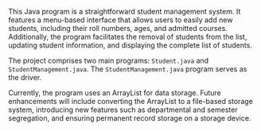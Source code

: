 This Java program is a straightforward student management system. It features a menu-based interface that allows users to easily add new students, including their roll numbers, ages, and admitted courses. Additionally, the program facilitates the removal of students from the list, updating student information, and displaying the complete list of students.

The project comprises two main programs: `Student.java` and `StudentManagement.java`. The `StudentManagement.java` program serves as the driver.

Currently, the program uses an ArrayList for data storage. Future enhancements will include converting the ArrayList to a file-based storage system, introducing new features such as departmental and semester segregation, and ensuring permanent record storage on a storage device.
